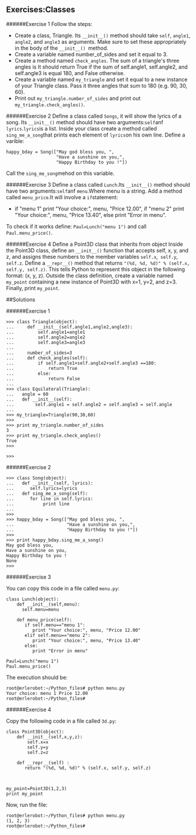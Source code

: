 ## Exercises:Classes


######Exercise 1
Follow the steps:
- Create a class, Triangle. Its `__init__()` method should take `self`, `angle1`, `angle2`, and `angle3` as arguments. Make sure to set these appropriately in the body of the `__init__() `method.
- Create a variable named number_of_sides and set it equal to 3.
- Create a method named `check_angles`. The sum of a triangle's three angles is It should return True if the sum of self.angle1, self.angle2, and self.angle3 is equal 180, and False otherwise.
- Create a variable named `my_triangle` and set it equal to a new instance of your Triangle class. Pass it three angles that sum to 180 (e.g. 90, 30, 60).
- Print out `my_triangle.number_of_sides` and print out `my_triangle.check_angles()`.

######Exercise 2
Define a class called `Songs`, it will show the lyrics of a song.
Its `__init__()` method should have two arguments:`self`anf `lyrics`.`lyrics`is a list.
Inside your class create a method called `sing_me_a_song`that prints each element of `lyrics`on his own line.
Define a varible:
```
happy_bday = Song(["May god bless you, ",
                   "Have a sunshine on you,",
                   "Happy Birthday to you !"])
```
Call the `sing_me_song`mehod on this variable.


######Exercise 3
Define a class called `Lunch`.Its `__init__()` method should have two arguments:`self`anf `menu`.Where menu is a string.
Add a method called `menu_price`.It will involve a `if`statement:

-  if  "menu 1" print "Your choice:", menu, "Price 12.00", if "menu 2" print "Your choice:", menu, "Price 13.40", else print "Error in menu".

To check if it works define:
`Paul=Lunch("menu 1")` and call `Paul.menu_price()`.

######Exercise 4
Define a Point3D class that inherits from object
Inside the Point3D class, define an `__init__()` function that accepts self, x, y, and z, and assigns these numbers to the member variables `self.x`,` self.y`,` self.z`.
Define a `__repr__()` method that returns `"(%d, %d, %d)" % (self.x, self.y, self.z)`. This tells Python to represent this object in the following format: (x, y, z).
Outside the class definition, create a variable named `my_point` containing a new instance of Point3D with x=1, y=2, and z=3.
Finally, print `my_point`.

##Solutions

######Exercise 1
```
>>> class Triangle(object):
...     def __init__(self,angle1,angle2,angle3):
...         self.angle1=angle1
...         self.angle2=angle2
...         self.angle3=angle3
...
...     number_of_sides=3
...     def check_angles(self):
...         if self.angle1+self.angle2+self.angle3 ==180:
...             return True
...         else:
...             return False
...
>>> class Equilateral(Triangle):
...   angle = 60
...   def __init__(self):
...        self.angle1 = self.angle2 = self.angle3 = self.angle
...
>>> my_triangle=Triangle(90,30,60)
>>>
>>> print my_triangle.number_of_sides
3
>>> print my_triangle.check_angles()
True
>>>

>>>

```
######Exercise 2
```
>>> class Song(object):
...   def __init__(self, lyrics):
...      self.lyrics=lyrics
...   def sing_me_a_song(self):
...      for line in self.lyrics:
...           print line
...
>>>
>>> happy_bday = Song(["May god bless you, ",
...                    "Have a sunshine on you,",
...                    "Happy Birthday to you !"])
>>>
>>> print happy_bday.sing_me_a_song()
May god bless you,
Have a sunshine on you,
Happy Birthday to you !
None
>>>
```


######Exercise 3

You can copy this code in a file called `menu.py`:
```
class Lunch(object):
    def __init__(self,menu):
      self.menu=menu

    def menu_price(self):
       if self.menu=="menu 1":
          print "Your choice:", menu, "Price 12.00"
       elif self.menu=="menu 2":
          print "Your choice:", menu, "Price 13.40"
       else:
          print "Error in menu"

Paul=Lunch("menu 1")
Paul.menu_price()
```
The execution should be:

```
root@erlerobot:~/Python_files# python menu.py
Your choice: menu 1 Price 12.00
root@erlerobot:~/Python_files#
```
######Exercise 4

Copy the following code in a file called `3d.py`:
```
class Point3D(object):
    def __init__(self,x,y,z):
        self.x=x
        self.y=y
        self.z=z

    def __repr__(self) :
       return "(%d, %d, %d)" % (self.x, self.y, self.z)



my_point=Point3D(1,2,3)
print my_point
```
Now, run the file:
```
root@erlerobot:~/Python_files# python menu.py
(1, 2, 3)
root@erlerobot:~/Python_files#
```
